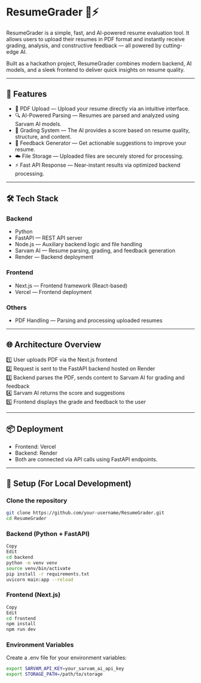 # ResumeGrader 📝⚡

ResumeGrader is a simple, fast, and AI-powered resume evaluation tool. It allows users to upload their resumes in PDF format and instantly receive grading, analysis, and constructive feedback — all powered by cutting-edge AI.

Built as a hackathon project, ResumeGrader combines modern backend, AI models, and a sleek frontend to deliver quick insights on resume quality.

---

## 🚀 Features

- 📄 PDF Upload — Upload your resume directly via an intuitive interface.
- 🔍 AI-Powered Parsing — Resumes are parsed and analyzed using Sarvam AI models.
- 🎯 Grading System — The AI provides a score based on resume quality, structure, and content.
- 📝 Feedback Generator — Get actionable suggestions to improve your resume.
- ☁️ File Storage — Uploaded files are securely stored for processing.
- ⚡ Fast API Response — Near-instant results via optimized backend processing.

---

## 🛠️ Tech Stack

### Backend
- Python
- FastAPI — REST API server
- Node.js — Auxiliary backend logic and file handling
- Sarvam AI — Resume parsing, grading, and feedback generation
- Render — Backend deployment

### Frontend
- Next.js — Frontend framework (React-based)
- Vercel — Frontend deployment

### Others
- PDF Handling — Parsing and processing uploaded resumes

---

## 🌐 Architecture Overview

1️⃣ User uploads PDF via the Next.js frontend  
2️⃣ Request is sent to the FastAPI backend hosted on Render  
3️⃣ Backend parses the PDF, sends content to Sarvam AI for grading and feedback  
4️⃣ Sarvam AI returns the score and suggestions  
5️⃣ Frontend displays the grade and feedback to the user

---

## 📦 Deployment

- Frontend: Vercel
- Backend: Render
- Both are connected via API calls using FastAPI endpoints.

---

## 🔧 Setup (For Local Development)

### Clone the repository

```bash
git clone https://github.com/your-username/ResumeGrader.git
cd ResumeGrader
```

### Backend (Python + FastAPI)
```bash
Copy
Edit
cd backend
python -m venv venv
source venv/bin/activate
pip install -r requirements.txt
uvicorn main:app --reload
```
### Frontend (Next.js)
```bash
Copy
Edit
cd frontend
npm install
npm run dev
```
### Environment Variables
Create a .env file for your environment variables:
```bash
export SARVAM_API_KEY=your_sarvam_ai_api_key
export STORAGE_PATH=/path/to/storage
```
